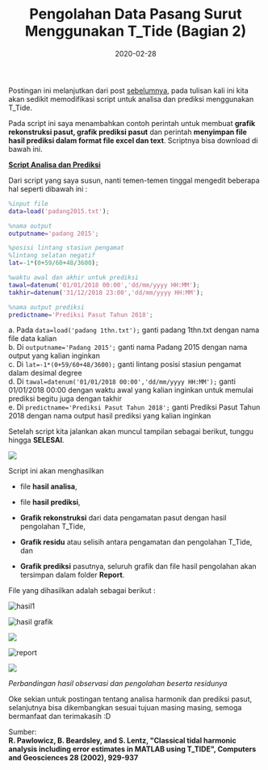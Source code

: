 ﻿---
title: Pengolahan Data Pasang Surut Menggunakan T_Tide (Bagian 2)
date: 2020-02-28
slug: pengolahan-pasut-ttide-2
tags: 
- T-Tide
- Matlab
- Pasut
categories : 
- Hidrografi
typora-root-url: ./
---

Postingan ini melanjutkan dari post [sebelumnya](https://geodesiana.com/2020/02/pengolahan-data-pasang-surut-menggunakan-ttide/), pada tulisan kali ini kita akan sedikit memodifikasi script untuk analisa dan prediksi menggunakan T_Tide.

Pada script ini saya menambahkan contoh perintah untuk membuat **grafik rekonstruksi pasut, grafik prediksi pasut** dan perintah **menyimpan file hasil prediksi dalam format file excel dan text**. Scriptnya bisa download di bawah ini.

**[Script Analisa dan Prediksi](https://1drv.ms/u/s!AlFYwWWftV2zmWiz7jst5cT8kXp2?e=KjKkJN)**

Dari script yang saya susun, nanti temen-temen tinggal mengedit beberapa hal seperti dibawah ini :

```matlab
%input file
data=load('padang2015.txt');

%nama output
outputname='padang 2015';

%posisi lintang stasiun pengamat
%lintang selatan negatif
lat=-1*(0+59/60+48/3600);

%waktu awal dan akhir untuk prediksi
tawal=datenum('01/01/2018 00:00','dd/mm/yyyy HH:MM');
takhir=datenum('31/12/2018 23:00','dd/mm/yyyy HH:MM');

%nama output prediksi
predictname='Prediksi Pasut Tahun 2018';
```

a. Pada `data=load('padang 1thn.txt');` ganti padang 1thn.txt dengan nama file data kalian  
b. Di `outputname='Padang 2015';` ganti nama Padang 2015 dengan nama output yang kalian inginkan  
c. Di `lat=-1*(0+59/60+48/3600);` ganti lintang posisi stasiun pengamat dalam desimal degree  
d. Di `tawal=datenum('01/01/2018 00:00','dd/mm/yyyy HH:MM');` ganti 01/01/2018 00:00 dengan waktu awal yang kalian inginkan untuk memulai prediksi begitu juga dengan takhir  
e. Di `predictname='Prediksi Pasut Tahun 2018';` ganti Prediksi Pasut Tahun 2018 dengan nama output hasil prediksi yang kalian inginkan

Setelah script kita jalankan akan muncul tampilan sebagai berikut, tunggu hingga **SELESAI**.

![](/2ttide2.jpg)

Script ini akan menghasilkan  
* file **hasil analisa**,  

* file **hasil prediksi**,  

* **Grafik rekonstruksi** dari data pengamatan pasut dengan hasil pengolahan T_Tide,  

* **Grafik residu** atau selisih antara pengamatan dan pengolahan T_Tide, dan  

* **Grafik prediksi** pasutnya, seluruh grafik dan file hasil pengolahan akan tersimpan dalam folder **Report**. 

File yang dihasilkan adalah sebagai berikut :

![hasil1](/2ttide3.jpg)

![hasil grafik](/2ttide4.jpg)

![](/2ttide5.jpg)

![report](/2ttide6.jpg)

![](/2ttide7.jpg)

_Perbandingan hasil observasi dan pengolahan beserta residunya_

Oke sekian untuk postingan tentang analisa harmonik dan prediksi pasut, selanjutnya bisa dikembangkan sesuai tujuan masing masing, semoga bermanfaat dan terimakasih :D

Sumber:  
**R. Pawlowicz, B. Beardsley, and S. Lentz, "Classical tidal harmonic analysis including error estimates in MATLAB using T_TIDE", Computers and Geosciences 28 (2002), 929-937**

